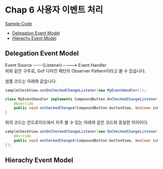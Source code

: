 # Chap 6 사용자 이벤트 처리

[Sample Code](../06_Event)

- [Delegation Event Model](#Delegation-Event-Model)
- [Hierachy Event Model](#Hierachy-Event-Model)

## Delegation Event Model

Event Source -----(Listener)-----> Event Handler  
위와 같은 구주로, Gof 디자인 패턴의 Observer Pattern이라고 볼 수 있습니다.

샘플 코드는 아래와 같습니다.

``` java
sampleCheckView.setOnCheckedChangeListener(new MyEventHandler());

class MyEventHandler implements CompoundButton.OnCheckedChangeListener{
    @Override
    public void onCheckedChanged(CompoundButton buttonView, boolean isChecked) {}
}

```

위의 코드는 안드로이드에서 자주 볼 수 있는 아래와 같은 코드와 동일한 의미이다.

``` java
sampleCheckView.setOnCheckedChangeListener(new OnCheckedChangeListener(){
    @Ovrride
    public void onCheckedChanged(CompoundButton buttonView, boolean isChecked) {}
});

```

## Hierachy Event Model


